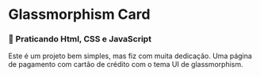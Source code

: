 # Glassmorphism Card
### 🌺 Praticando Html, CSS e JavaScript
Este é um projeto bem simples, mas fiz com muita dedicação. Uma página de pagamento com cartão de crédito com o tema UI de glassmorphism.
